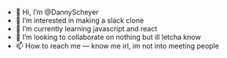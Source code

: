 - 👋 Hi, I’m @DannyScheyer
- 👀 I’m interested in making a slack clone
- 🌱 I’m currently learning javascript and react
- 💞️ I’m looking to collaborate on nothing but ill letcha know
- 📫 How to reach me — know me irl, im not into meeting people

<!---
DannyScheyer/DannyScheyer is a ✨ special ✨ repository because its `README.md` (this file) appears on your GitHub profile.
You can click the Preview link to take a look at your changes.
--->
